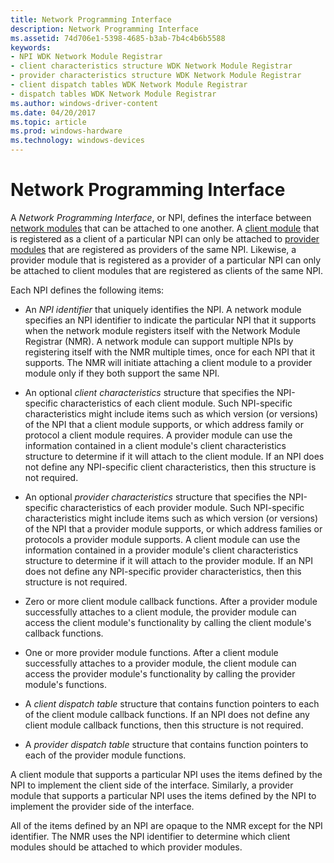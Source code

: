 ```yaml
---
title: Network Programming Interface
description: Network Programming Interface
ms.assetid: 74d706e1-5398-4685-b3ab-7b4c4b6b5588
keywords:
- NPI WDK Network Module Registrar
- client characteristics structure WDK Network Module Registrar
- provider characteristics structure WDK Network Module Registrar
- client dispatch tables WDK Network Module Registrar
- dispatch tables WDK Network Module Registrar
ms.author: windows-driver-content
ms.date: 04/20/2017
ms.topic: article
ms.prod: windows-hardware
ms.technology: windows-devices
---
```


# Network Programming Interface


A *Network Programming Interface*, or NPI, defines the interface between [network modules](network-module.md) that can be attached to one another. A [client module](client-module.md) that is registered as a client of a particular NPI can only be attached to [provider modules](provider-module.md) that are registered as providers of the same NPI. Likewise, a provider module that is registered as a provider of a particular NPI can only be attached to client modules that are registered as clients of the same NPI.

Each NPI defines the following items:

-   An *NPI identifier* that uniquely identifies the NPI. A network module specifies an NPI identifier to indicate the particular NPI that it supports when the network module registers itself with the Network Module Registrar (NMR). A network module can support multiple NPIs by registering itself with the NMR multiple times, once for each NPI that it supports. The NMR will initiate attaching a client module to a provider module only if they both support the same NPI.

-   An optional *client characteristics* structure that specifies the NPI-specific characteristics of each client module. Such NPI-specific characteristics might include items such as which version (or versions) of the NPI that a client module supports, or which address family or protocol a client module requires. A provider module can use the information contained in a client module's client characteristics structure to determine if it will attach to the client module. If an NPI does not define any NPI-specific client characteristics, then this structure is not required.

-   An optional *provider characteristics* structure that specifies the NPI-specific characteristics of each provider module. Such NPI-specific characteristics might include items such as which version (or versions) of the NPI that a provider module supports, or which address families or protocols a provider module supports. A client module can use the information contained in a provider module's client characteristics structure to determine if it will attach to the provider module. If an NPI does not define any NPI-specific provider characteristics, then this structure is not required.

-   Zero or more client module callback functions. After a provider module successfully attaches to a client module, the provider module can access the client module's functionality by calling the client module's callback functions.

-   One or more provider module functions. After a client module successfully attaches to a provider module, the client module can access the provider module's functionality by calling the provider module's functions.

-   A *client dispatch table* structure that contains function pointers to each of the client module callback functions. If an NPI does not define any client module callback functions, then this structure is not required.

-   A *provider dispatch table* structure that contains function pointers to each of the provider module functions.

A client module that supports a particular NPI uses the items defined by the NPI to implement the client side of the interface. Similarly, a provider module that supports a particular NPI uses the items defined by the NPI to implement the provider side of the interface.

All of the items defined by an NPI are opaque to the NMR except for the NPI identifier. The NMR uses the NPI identifier to determine which client modules should be attached to which provider modules.

 

 





